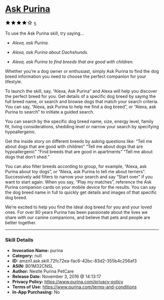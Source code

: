 # [Ask Purina](http://alexa.amazon.com/#skills/amzn1.ask.skill.72fc72ea-fac6-42bc-83d2-355b4c256af3)
![4 stars](../../images/ic_star_black_18dp_1x.png)![4 stars](../../images/ic_star_black_18dp_1x.png)![4 stars](../../images/ic_star_black_18dp_1x.png)![4 stars](../../images/ic_star_black_18dp_1x.png)![4 stars](../../images/ic_star_border_black_18dp_1x.png) 5

To use the Ask Purina skill, try saying...

* *Alexa, ask Purina.*

* *Alexa, ask Purina about Dachshunds.*

* *Alexa, ask Purina to find breeds that are good with children.*

Whether you’re a dog owner or enthusiast, simply Ask Purina to find the dog breed information you need to choose the perfect companion for your lifestyle.

To launch the skill, say, “Alexa, Ask Purina” and Alexa will help you discover the perfect breed for you. Get details of a specific dog breed by saying the full breed name, or search and browse dogs that match your search criteria. You can say, “Alexa, ask Purina to help me find a dog breed”, or “Alexa, ask Purina to search” to initiate a guided search.

You can search by the specific dog breed name, size, energy level, family fit, living considerations, shedding level or narrow your search by specifying hypoallergenic.

Get the inside story on different breeds by asking questions like:
“Tell me about dogs that are good with children”
“Tell me about dogs that are hypoallergenic”
“Find breeds that are good in apartments”
“Tell me about dogs that don’t shed.”

You can also filter breeds according to group, for example, “Alexa, ask Purina about toy dogs”, or “Alexa, ask Purina to tell me about terriers”. Successively add filters to narrow your search and say “Start over” if you want to start again. When you say, “Play my matches”, reference the Ask Purina companion cards on your mobile device for the results. You can say the dog breed name in full to quickly get details and images of that specific dog breed.

We’re excited to help you find the ideal dog breed for you and your loved ones. For over 80 years Purina has been passionate about the lives we share with our canine companions, and believe that pets and people are better together.

***

### Skill Details

* **Invocation Name:** purina
* **Category:** null
* **ID:** amzn1.ask.skill.72fc72ea-fac6-42bc-83d2-355b4c256af3
* **ASIN:** B01M32CNSL
* **Author:** Nestlé Purina PetCare
* **Release Date:** November 3, 2016 @ 14:13:17
* **Privacy Policy:** https://www.purina.com/privacy-policy
* **Terms of Use:** https://www.purina.com/terms-and-conditions
* **In-App Purchasing:** No

